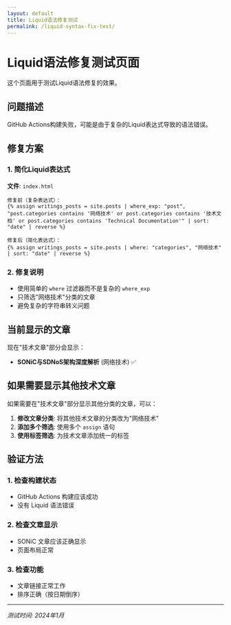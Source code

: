 ```yaml
---
layout: default
title: Liquid语法修复测试
permalink: /liquid-syntax-fix-test/
---
```


# Liquid语法修复测试页面

这个页面用于测试Liquid语法修复的效果。

## 问题描述

GitHub Actions构建失败，可能是由于复杂的Liquid表达式导致的语法错误。

## 修复方案

### 1. 简化Liquid表达式
**文件**: `index.html`

```text
修复前（复杂表达式）：
{% assign writings_posts = site.posts | where_exp: "post", "post.categories contains '网络技术' or post.categories contains '技术文档' or post.categories contains 'Technical Documentation'" | sort: "date" | reverse %}

修复后（简化表达式）：
{% assign writings_posts = site.posts | where: "categories", "网络技术" | sort: "date" | reverse %}
```

### 2. 修复说明
- 使用简单的 `where` 过滤器而不是复杂的 `where_exp`
- 只筛选"网络技术"分类的文章
- 避免复杂的字符串转义问题

## 当前显示的文章

现在"技术文章"部分会显示：
- **SONiC与SDNoS架构深度解析** (网络技术) ✅

## 如果需要显示其他技术文章

如果需要在"技术文章"部分显示其他分类的文章，可以：

1. **修改文章分类**: 将其他技术文章的分类改为"网络技术"
2. **添加多个筛选**: 使用多个 `assign` 语句
3. **使用标签筛选**: 为技术文章添加统一的标签

## 验证方法

### 1. 检查构建状态
- GitHub Actions 构建应该成功
- 没有 Liquid 语法错误

### 2. 检查文章显示
- SONiC 文章应该正确显示
- 页面布局正常

### 3. 检查功能
- 文章链接正常工作
- 排序正确（按日期倒序）

---

*测试时间: 2024年1月*
